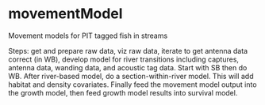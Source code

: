# movementModel

Movement models for PIT tagged fish in streams

Steps: get and prepare raw data, viz raw data, iterate to get antenna data correct (in WB), develop model for river transitions including captures, antenna data, wanding data, and acoustic tag data. Start with SB then do WB. After river-based model, do a section-within-river model. This will add habitat and density covariates. Finally feed the movement model output into the growth model, then feed growth model results into survival model.
